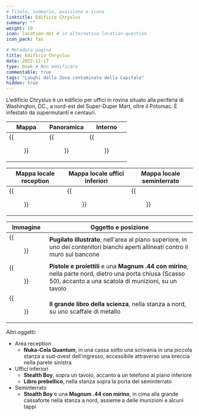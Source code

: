 ```yaml
---
# Titolo, sommario, posizione e icona
linktitle: Edificio Chryslus
summary: ""
weight: 10
icon: location-dot # in alternativa location-question
icon_pack: fas

# Metadata pagina
title: Edificio Chryslus
date: 2022-11-17
type: book # Non modificare
commentable: true
tags: "Luoghi della Zona contaminata della Capitale"
hidden: true
---
```





L'edificio Chryslus è un edificio per uffici in rovina situato alla periferia di Washington, DC., a nord-est del Super-Duper Mart, oltre il Potomac. È infestato da supermutanti e centauri.


| Mappa                                         | Panoramica                                | Interno                                            |
| --------------------------------------------- | ----------------------------------------- | -------------------------------------------------- |
| {{<figure src="Chryslus_Building_loc.webp">}} | {{<figure src="Chryslus_building.webp">}} | {{<figure src="Chryslus_building_interior.webp">}} |

| Mappa locale reception                                       | Mappa locale   uffici inferiori                             | Mappa locale seminterrato                              |
| ------------------------------------------------------------ | ----------------------------------------------------------- | ------------------------------------------------------ |
| {{<figure src="Chryslus_Building_Reception_Area_map.webp">}} | {{<figure src="Chryslus_Building_Lower_Offices_map.webp">}} | {{<figure src="Chryslus_Building_basement_map.webp">}} |




| Immagine                                                      | Oggetto e posizione                                                                                                                                               |
| ------------------------------------------------------------- | ----------------------------------------------------------------------------------------------------------------------------------------------------------------- |
| {{<figure src="FO3_PI_Chryslus_Building.webp">}}              | **Pugilato illustrato**, nell'area al piano superiore, in uno dei contenitori bianchi aperti allineati contro il muro sul bancone                                 |
| {{<figure src="Chryslus_Building_Guns_and_Bullets.webp">}}    | **Pistole e proiettili** e una **Magnum .44 con mirino**, nella parte nord, dietro una porta chiusa (Scasso 50), accanto a una scatola di munizioni, su un tavolo |
| {{<figure src="Chryslus_Building_Big_Book_of_Science.webp">}} | **Il grande libro della scienza**, nella stanza a nord, su uno scaffale di metallo                                                                                |


Altri oggetti:
- Area reception
	- **Nuka-Cola Quantum**, in una cassa sotto una scrivania in una piccola stanza a sud-ovest dell'ingresso, accessibile attraverso una breccia nella parete sinistra
- Uffici inferiori
	- **Stealth Boy**, sopra un tavolo, accanto a un telefono al piano inferiore
	- **Libro prebellico**, nella stanza sopra la porta del seminterrato 
- Seminterrato
	- **Stealth Boy** e una **Magnum .44 con mirino**, in cima alla grande cassaforte nella stanza a nord, assieme a delle munizioni e alcuni tappi

